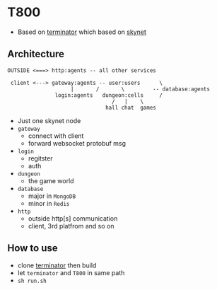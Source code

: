 # T800
- Based on [terminator](https://github.com/qinhanlei/terminator) which based on [skynet](https://github.com/cloudwu/skynet)


## Architecture
```
OUTSIDE <===> http:agents -- all other services 
                                               
 client <---> gateway:agents -- user:users      \
                    |       /       \         -- database:agents
               login:agents   dungeon:cells     /
                                 /   |    \  
                               hall chat  games
```
- Just one skynet node
- `gateway`
  - connect with client
  - forward websocket protobuf msg
- `login`
  - regitster
  - auth
- `dungeon`
  - the game world 
- `database`
  - major in `MongoDB`
  - minor in `Redis`
- `http`
  - outside http[s] communication
  - client, 3rd platfrom and so on



## How to use
- clone [terminator](https://github.com/qinhanlei/terminator) then build
- let `terminator` and `T800` in same path
- `sh run.sh`
